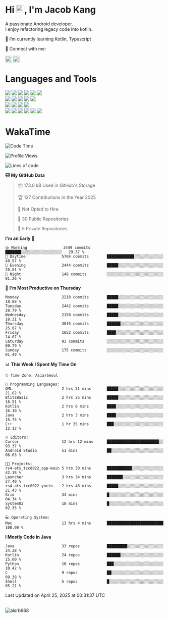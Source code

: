 # Hi <img src="https://media.giphy.com/media/hvRJCLFzcasrR4ia7z/giphy.gif" width="25px">, I'm Jacob Kang
A passionate Android developer.
</br>
I enjoy refactoring legacy code into kotlin.

🌱 I’m currently learning Kotlin, Typescript

🤝 Connect with me:

<a href="https://www.linkedin.com/in/minkyu-kang-b7477b1b2/"><img align="left" src="https://raw.githubusercontent.com/yushi1007/yushi1007/main/images/linkedin.svg" alt="Minkyu Kang | LinkedIn" width="21px"/></a>
<a href="https://www.instagram.com/_jacob_kang/"><img align="left" src="https://raw.githubusercontent.com/yushi1007/yushi1007/main/images/instagram.svg" alt="Jacob Kang | Instagram" width="21px"/></a>

</br>

# Languages and Tools

<div align="left">
<img src="https://img.shields.io/badge/java-007396?logo=java&logoColor=white"/>
<img src="https://img.shields.io/badge/kotlin-7F52FF?logo=kotlin&logoColor=white"/>
<img src="https://img.shields.io/badge/python-3776AB?logo=python&logoColor=white"/>
<img src="https://img.shields.io/badge/bash shell-4EAA25?logo=gnubash&logoColor=white"/>
<img src="https://img.shields.io/badge/c-A8B9CC?logo=c&logoColor=white"/>
<img src="https://img.shields.io/badge/c++-00599C?logo=c%2b%2b&logoColor=white"/>
</div>
<div align="left">
<img src="https://img.shields.io/badge/git-F05032?logo=git&logoColor=white"/>
<img src="https://img.shields.io/badge/github-181717?logo=github&logoColor=white"/>
<img src="https://img.shields.io/badge/mysql-4479A1?logo=mysql&logoColor=white"/>
<img src="https://img.shields.io/badge/sqlite-003B57?logo=sqlite&logoColor=white"/>
<img src="https://img.shields.io/badge/amazon AWS-232F3E?logo=amazonaws&logoColor=white"/>
</div>
<div align="left">
<img src="https://img.shields.io/badge/android-3DDC84?logo=android&logoColor=white"/>
<img src="https://img.shields.io/badge/linux-FCC624?logo=linux&logoColor=white"/>
<img src="https://img.shields.io/badge/flask-000000?logo=flask&logoColor=white"/>
<img src="https://img.shields.io/badge/arduino-00979D?logo=arduino&logoColor=white"/>
</div>
<div align="left">
<img src="https://img.shields.io/badge/slack-4A154B?logo=slack&logoColor=white"/>
<img src="https://img.shields.io/badge/notion-000000?logo=notion&logoColor=white"/>
<img src="https://img.shields.io/badge/jira-0052CC?logo=jira&logoColor=white"/>
<img src="https://img.shields.io/badge/postman-FF6C37?logo=postman&logoColor=white"/>
<img src="https://img.shields.io/badge/intellij-000000?logo=intellijidea&logoColor=white"/>
<img src="https://img.shields.io/badge/pycharm-000000?logo=pycharm&logoColor=white"/>
</div>

# WakaTime

<!--START_SECTION:waka-->
![Code Time](http://img.shields.io/badge/Code%20Time-4%2C777%20hrs%202%20mins-blue)

![Profile Views](http://img.shields.io/badge/Profile%20Views-0-blue)

![Lines of code](https://img.shields.io/badge/From%20Hello%20World%20I%27ve%20Written-5.2%20million%20lines%20of%20code-blue)

**🐱 My GitHub Data** 

> 📦 173.0 kB Used in GitHub's Storage 
 > 
> 🏆 127 Contributions in the Year 2025
 > 
> 🚫 Not Opted to Hire
 > 
> 📜 30 Public Repositories 
 > 
> 🔑 5 Private Repositories 
 > 
**I'm an Early 🐤** 

```text
🌞 Morning                3449 commits        ███████░░░░░░░░░░░░░░░░░░   29.37 % 
🌆 Daytime                5704 commits        ████████████░░░░░░░░░░░░░   48.57 % 
🌃 Evening                2444 commits        █████░░░░░░░░░░░░░░░░░░░░   20.81 % 
🌙 Night                  148 commits         ░░░░░░░░░░░░░░░░░░░░░░░░░   01.26 % 
```
📅 **I'm Most Productive on Thursday** 

```text
Monday                   2218 commits        █████░░░░░░░░░░░░░░░░░░░░   18.88 % 
Tuesday                  2442 commits        █████░░░░░░░░░░░░░░░░░░░░   20.79 % 
Wednesday                2150 commits        █████░░░░░░░░░░░░░░░░░░░░   18.31 % 
Thursday                 3015 commits        ██████░░░░░░░░░░░░░░░░░░░   25.67 % 
Friday                   1652 commits        ████░░░░░░░░░░░░░░░░░░░░░   14.07 % 
Saturday                 93 commits          ░░░░░░░░░░░░░░░░░░░░░░░░░   00.79 % 
Sunday                   175 commits         ░░░░░░░░░░░░░░░░░░░░░░░░░   01.49 % 
```


📊 **This Week I Spent My Time On** 

```text
🕑︎ Time Zone: Asia/Seoul

💬 Programming Languages: 
QML                      2 hrs 51 mins       █████░░░░░░░░░░░░░░░░░░░░   21.82 % 
BlitzBasic               2 hrs 25 mins       █████░░░░░░░░░░░░░░░░░░░░   18.51 % 
Kotlin                   2 hrs 6 mins        ████░░░░░░░░░░░░░░░░░░░░░   16.10 % 
Java                     2 hrs 3 mins        ████░░░░░░░░░░░░░░░░░░░░░   15.73 % 
C++                      1 hr 35 mins        ███░░░░░░░░░░░░░░░░░░░░░░   12.12 % 

🔥 Editors: 
Cursor                   12 hrs 12 mins      ███████████████████████░░   93.37 % 
Android Studio           51 mins             ██░░░░░░░░░░░░░░░░░░░░░░░   06.63 % 

🐱‍💻 Projects: 
rs4-ats_tcc8022_app-main 5 hrs 30 mins       ███████████░░░░░░░░░░░░░░   42.18 % 
Launcher                 3 hrs 34 mins       ███████░░░░░░░░░░░░░░░░░░   27.40 % 
rs4-ats_tcc8022_yocto    2 hrs 48 mins       █████░░░░░░░░░░░░░░░░░░░░   21.43 % 
Grid                     34 mins             █░░░░░░░░░░░░░░░░░░░░░░░░   04.34 % 
SystemUI                 18 mins             █░░░░░░░░░░░░░░░░░░░░░░░░   02.35 % 

💻 Operating System: 
Mac                      13 hrs 4 mins       █████████████████████████   100.00 % 
```

**I Mostly Code in Java** 

```text
Java                     33 repos            █████████░░░░░░░░░░░░░░░░   34.38 % 
Kotlin                   24 repos            ██████░░░░░░░░░░░░░░░░░░░   25.00 % 
Python                   10 repos            ███░░░░░░░░░░░░░░░░░░░░░░   10.42 % 
C                        9 repos             ██░░░░░░░░░░░░░░░░░░░░░░░   09.38 % 
Shell                    5 repos             █░░░░░░░░░░░░░░░░░░░░░░░░   05.21 % 
```




 Last Updated on April 25, 2025 at 00:31:37 UTC
<!--END_SECTION:waka-->

</br>

<div align="left">
<img align="left" src="https://github-readme-stats.vercel.app/api/top-langs?username=alsrb968&show_icons=true&locale=en&layout=compact&theme=dark" alt="alsrb968" />
</div>
